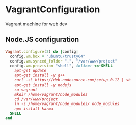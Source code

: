 # VagrantConfiguration
Vagrant machine for web dev

## Node.JS configuration

``` ruby
Vagrant.configure(2) do |config|
  config.vm.box = "ubuntu/trusty64"
  config.vm.synced_folder ".", "/var/www/project"
  config.vm.provision "shell", inline: <<-SHELL
    apt-get update
    apt-get install -y g++
    curl -sL https://deb.nodesource.com/setup_0.12 | sh
    apt-get install -y nodejs
    su vagrant
    mkdir /home/vagrant/node_modules
    cd /var/www/project
    ln -s /home/vagrant/node_modules/ node_modules
    npm install karma
  SHELL
end
```
